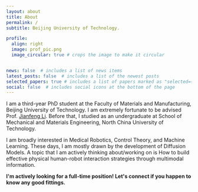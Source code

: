 ```yaml
---
layout: about
title: About
permalink: /
subtitle: Beijing University of Technology.

profile:
  align: right
  image: prof_pic.png
  image_circular: true # crops the image to make it circular


news: false  # includes a list of news items
latest_posts: false  # includes a list of the newest posts
selected_papers: true # includes a list of papers marked as "selected={true}"
social: false  # includes social icons at the bottom of the page
---
```


I am a third-year PhD student at the Faculty of Materials and Manufacturing, Beijing University of Technology. I am extremely fortunate to be advised Prof. [Jianfeng Li](https://fmm.bjut.edu.cn/info/1132/1565.htm). Before that, I studied as an undergraduate at School of Mechanical and Materials Engineering, North China University of Technology. 

I am broadly interested in Medical Robotics, Control Theory, and Machine Learning. These days, I am mostly drawn by the development of Diffusion Models. A topic that I am actively thinking about/working on is How to build effective physical human-robot interaction strategies through multimodal information.

<b> I'm actively looking for a full-time position! Let's connect if you happen to know any good fittings.</b>